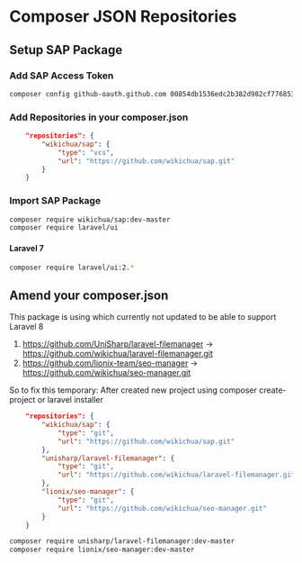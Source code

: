 # Composer JSON Repositories

## Setup SAP Package

### Add SAP Access Token
```bash
composer config github-oauth.github.com 00854db1536edc2b382d982cf7768536d64580a0
```
### Add Repositories in your composer.json
```json
    "repositories": {
        "wikichua/sap": {
            "type": "vcs",
            "url": "https://github.com/wikichua/sap.git"
        }
    }
```
### Import SAP Package
```bash
composer require wikichua/sap:dev-master
composer require laravel/ui
```
#### Laravel 7
```bash
composer require laravel/ui:2.*
```

## Amend your composer.json
This package is using which currently not updated to be able to support Laravel 8
1. https://github.com/UniSharp/laravel-filemanager -> https://github.com/wikichua/laravel-filemanager.git
1. https://github.com/lionix-team/seo-manager -> https://github.com/wikichua/seo-manager.git

So to fix this temporary:
After created new project using composer create-project or laravel installer
```json
    "repositories": {
        "wikichua/sap": {
            "type": "git",
            "url": "https://github.com/wikichua/sap.git"
        },
        "unisharp/laravel-filemanager": {
            "type": "git",
            "url": "https://github.com/wikichua/laravel-filemanager.git"
        },
        "lionix/seo-manager": {
            "type": "git",
            "url": "https://github.com/wikichua/seo-manager.git"
        }
    }
```
```bash
composer require unisharp/laravel-filemanager:dev-master
composer require lionix/seo-manager:dev-master
```
